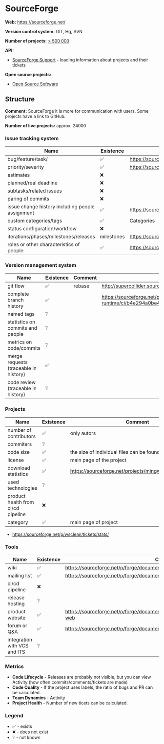 SourceForge
===========

**Web:** https://sourceforge.net/

**Version control system:** GIT, Hg, SVN

**Number of projects:** [> 500 000](https://sourceforge.net/about)

**API:**

* [SourceForge Support](https://sourceforge.net/p/forge/documentation/API/) - loading information about projects and their tickets

**Open source projects:**

* [Open Source Software](https://sourceforge.net/directory/os:windows/)

## Structure

**Comment:** SourceForge it is more for communication with users. Some projects have a link to GitHub.

**Number of live projects:** approx. 24000

### Issue tracking system

|Name|Existence|Comment|
|---|---|---|
|bug/feature/task/|✅|https://sourceforge.net/p/mingw-w64/bugs/923/ |
|priority/severity|✅|https://sourceforge.net/p/mingw-w64/bugs/923/ |
|estimates|❌||
|planned/real deadline|❌||
|subtasks/related issues|❌||
|paring of commits|❌||
|issue change history including people assignment|✅|https://sourceforge.net/p/mingw/bugs/2363/|
|custom categories/tags|✅|Categories|
|status configuration/workflow|❌||
|iterations/phases/milestones/releases|milestones|https://sourceforge.net/p/wsclean/tickets/milestone/3.0/|
|roles or other characteristics of people|✅|https://sourceforge.net/p/forge/documentation/Project%20Permissions/|

### Version management system

|Name|Existence|Comment|link|
|---|---|---|---|
|git flow|✅|rebase|http://supercollider.sourceforge.net/wiki/index.php/Developer_cheatsheet_for_git|
|complete branch history|✅||https://sourceforge.net/p/mingw/msys2-runtime/ci/b4e294a0be4f83c5c27b8ad2cdc3a24789a260ce/log/?path= |
|named tags|❔||
|statistics on commits and people|❔||
|metrics on code/commits|❔||
|merge requests (traceable in history)|✅||
|code review (traceable in history)|❔||


### Projects

|Name|Existence|Comment|
|---|---|---|
|number of contributors|✅|only autors|
|commiters|❔||
|code size|✅|the size of individual files can be found|
|license|✅|main page of the project |
|download statistics|✅|https://sourceforge.net/projects/mingw/files/stats/timeline|
|used technologies|❔||
|product health from ci/cd pipeline|❌||
|category|✅|main page of project|

* https://sourceforge.net/p/wsclean/tickets/stats/

### Tools

|Name|Existence|Comment|
|---|---|---|
|wiki|✅|https://sourceforge.net/p/forge/documentation/Wiki/ |
|mailing list|✅|https://sourceforge.net/p/forge/documentation/Mailing%20Lists/ |
|ci/cd pipeline|❌||
|release hosting|❔||
|product website|✅|https://sourceforge.net/p/forge/documentation/Project%20Web%20Services/#project-web |
|forum or Q&A|✅ |https://sourceforge.net/p/forge/documentation/Discussion/ |
|integration with VCS and ITS|❔||

### Metrics

* **Code Lifecycle** - Releases are probably not visible, but you can view Activity (how often commits/comments/tickets are made)
* **Code Quality** - If the project uses labels, the ratio of bugs and PR can be calculated.
* **Team Dynamics** - Activity
* **Project Health** - Number of new ticets can be calculated.

### Legend

* ✅ - exists
* ❌ - does not exist
* ❔ - not known